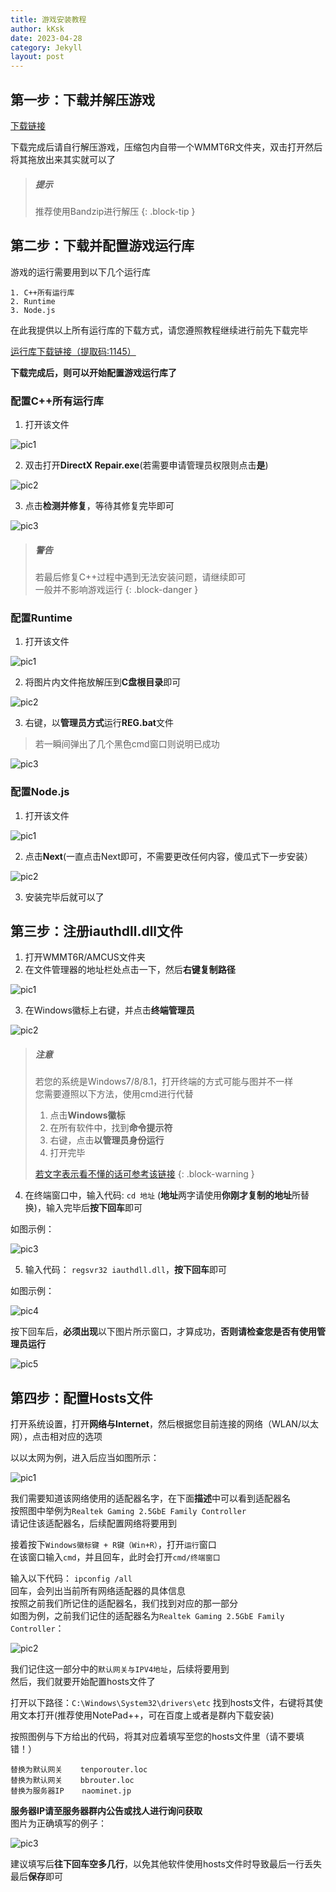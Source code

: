 ```yaml
---
title: 游戏安装教程
author: kKsk
date: 2023-04-28
category: Jekyll
layout: post
---
```


## 第一步：下载并解压游戏

[下载链接](111)

下载完成后请自行解压游戏，压缩包内自带一个WMMT6R文件夹，双击打开然后将其拖放出来其实就可以了

> ##### 提示
> 
> 推荐使用Bandzip进行解压
{: .block-tip }

## 第二步：下载并配置游戏运行库

游戏的运行需要用到以下几个运行库  

```
1. C++所有运行库
2. Runtime
3. Node.js
```

在此我提供以上所有运行库的下载方式，请您遵照教程继续进行前先下载完毕

[运行库下载链接（提取码:1145）](https://www.123pan.com/s/RY30Vv-aEV9h.html)  

**下载完成后，则可以开始配置游戏运行库了**  

### 配置C++所有运行库  

1. 打开该文件

![pic1](https://pic2.imgdb.cn/item/644d2cbc0d2dde5777e1aa69.jpg)

2. 双击打开**DirectX Repair.exe**(若需要申请管理员权限则点击**是**)

![pic2](https://pic2.imgdb.cn/item/644d2d350d2dde5777e215a4.jpg)
 
3. 点击**检测并修复**，等待其修复完毕即可

![pic3](https://pic2.imgdb.cn/item/644d2da70d2dde5777e27e00.jpg)

> ##### 警告
>
> 若最后修复C++过程中遇到无法安装问题，请继续即可  
> 一般并不影响游戏运行
{: .block-danger }

### 配置Runtime

1. 打开该文件

![pic1](https://pic2.imgdb.cn/item/644d2f300d2dde5777e416ce.jpg)

2. 将图片内文件拖放解压到**C盘根目录**即可

![pic2](https://pic2.imgdb.cn/item/644d2f780d2dde5777e45ee2.jpg)

3. 右键，以**管理员方式**运行**REG.bat**文件

> 若一瞬间弹出了几个黑色cmd窗口则说明已成功

![pic3](https://pic2.imgdb.cn/item/644d2ff40d2dde5777e4e50f.jpg)

### 配置Node.js

1. 打开该文件

![pic1](https://pic2.imgdb.cn/item/644d30980d2dde5777e58b41.jpg)

2. 点击**Next**(一直点击Next即可，不需要更改任何内容，傻瓜式下一步安装）

![pic2](https://pic2.imgdb.cn/item/644d30c50d2dde5777e5bffe.jpg)

3. 安装完毕后就可以了

## 第三步：注册iauthdll.dll文件

1. 打开WMMT6R/AMCUS文件夹
2. 在文件管理器的地址栏处点击一下，然后**右键复制路径**

![pic1](https://pic2.imgdb.cn/item/644d32210d2dde5777e77bf4.jpg)

3. 在Windows徽标上右键，并点击**终端管理员**

![pic2](https://pic2.imgdb.cn/item/644d32d10d2dde5777e83342.jpg)

> ##### 注意
> 
> 若您的系统是Windows7/8/8.1，打开终端的方式可能与图并不一样  
> 您需要遵照以下方法，使用cmd进行代替  
> 1. 点击**Windows徽标**  
> 2. 在所有软件中，找到**命令提示符**  
> 3. 右键，点击**以管理员身份运行**  
> 4. 打开完毕  
> 
> [若文字表示看不懂的话可参考该链接](http://www.65ly.com/a/07/1670375990127435.html)
{: .block-warning }

4. 在终端窗口中，输入代码: `cd 地址` (**地址**两字请使用**你刚才复制的地址**所替换)，输入完毕后**按下回车**即可

如图示例：

![pic3](https://pic2.imgdb.cn/item/644d35140d2dde5777eac525.jpg)

5. 输入代码： `regsvr32 iauthdll.dll`，**按下回车**即可

如图示例：

![pic4](https://pic2.imgdb.cn/item/644d35ad0d2dde5777eb5e5b.jpg)

按下回车后，**必须出现**以下图片所示窗口，才算成功，**否则请检查您是否有使用管理员运行**

![pic5](https://pic2.imgdb.cn/item/644d35e40d2dde5777eb9d51.jpg)

## 第四步：配置Hosts文件

打开系统设置，打开**网络与Internet**，然后根据您目前连接的网络（WLAN/以太网），点击相对应的选项

以以太网为例，进入后应当如图所示：

![pic1](https://pic.imgdb.cn/item/63fb3727f144a010072e01ae.jpg)

我们需要知道该网络使用的适配器名字，在下面**描述**中可以看到适配器名  
按照图中举例为`Realtek Gaming 2.5GbE Family Controller`  
请记住该适配器名，后续配置网络将要用到  

接着按下`Windows徽标键 + R键（Win+R）`，打开`运行`窗口  
在该窗口输入`cmd`，并且回车，此时会打开`cmd/终端窗口`  

输入以下代码：
`ipconfig /all`  
回车，会列出当前所有网络适配器的具体信息  
按照之前我们所记住的适配器名，我们找到对应的那一部分  
如图为例，之前我们记住的适配器名为`Realtek Gaming 2.5GbE Family Controller`：

![pic2](https://pic.imgdb.cn/item/63fb33c7f144a0100727750a.jpg)

我们记住这一部分中的`默认网关与IPV4地址`，后续将要用到  
然后，我们就要开始配置hosts文件了  

打开以下路径：`C:\Windows\System32\drivers\etc`
找到hosts文件，右键将其使用文本打开(推荐使用NotePad++，可在百度上或者是群内下载安装)  

按照图例与下方给出的代码，将其对应着填写至您的hosts文件里（请不要填错！）  
```
替换为默认网关    tenporouter.loc
替换为默认网关    bbrouter.loc
替换为服务器IP    naominet.jp
```

**服务器IP请至服务器群内公告或找人进行询问获取**  
图片为正确填写的例子：

![pic3](https://pic.imgdb.cn/item/63fb3544f144a0100729d6c8.jpg)

建议填写后**往下回车空多几行**，以免其他软件使用hosts文件时导致最后一行丢失  
最后**保存**即可